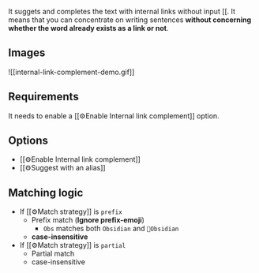 It suggets and completes the text with internal links without input \[\[. It means that you can concentrate on writing sentences **without concerning whether the word already exists as a link or not**.

## Images

![[internal-link-complement-demo.gif]]

## Requirements

It needs to enable a [[⚙️Enable Internal link complement]] option.

## Options

- [[⚙️Enable Internal link complement]]
- [[⚙️Suggest with an alias]]

## Matching logic

- If [[⚙️Match strategy]] is `prefix`
	- Prefix match (**Ignore prefix-emoji**)
		- `Obs` matches both `Obsidian` and `💎Obsidian`
	- **case-insensitive**
- If [[⚙️Match strategy]] is `partial`
	- Partial match
	- case-insensitive

